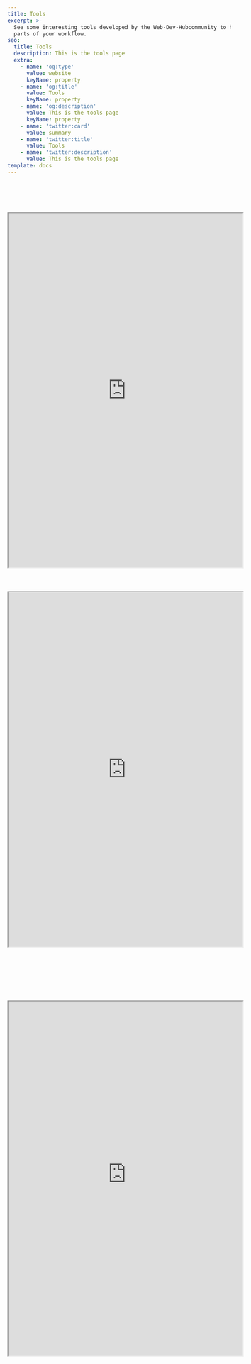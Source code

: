 ```yaml
---
title: Tools
excerpt: >-
  See some interesting tools developed by the Web-Dev-Hubcommunity to help automate
  parts of your workflow.
seo:
  title: Tools
  description: This is the tools page
  extra:
    - name: 'og:type'
      value: website
      keyName: property
    - name: 'og:title'
      value: Tools
      keyName: property
    - name: 'og:description'
      value: This is the tools page
      keyName: property
    - name: 'twitter:card'
      value: summary
    - name: 'twitter:title'
      value: Tools
    - name: 'twitter:description'
      value: This is the tools page
template: docs
---
```


<br>
<br>
<br>
<br>

<iframe class="embed"
src="https://onedrive.live.com/embed?cid=D21009FDD967A241&resid=D21009FDD967A241%21538729&authkey=AHSDSyoYqzg2K2E"
style=" width:105%!important; height:800px;">

</iframe>
<!-------================================================================================================================------->              <br>
<br>
<br>
<br>



<iframe class="embed"
src="https://lambda-resources.netlify.app/"
loading="lazy" style=" width:105%!important; height:800px;">
</iframe>
<br>
<br>
<br>
<br>

<!-------===============================Web Dev-Quizes======================================================================------->
<br>
<br>
<br>
<br>

<iframe class="embed" src="https://web-dev-interview-prep-quiz-website.netlify.app/" loading="lazy"
style=" width:105%!important; height:800px;">

</iframe>
<br>
<br>
<!-------================================================================================================================------->
<br>
<br>
<br>
<br>

